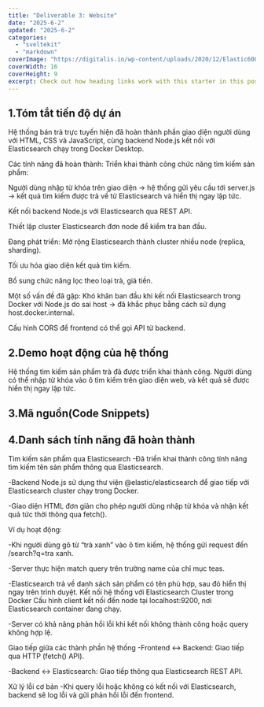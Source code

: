 ```yaml
---
title: "Deliverable 3: Website"
date: "2025-6-2"
updated: "2025-6-2"
categories:
  - "sveltekit"
  - "markdown"
coverImage: "https://digitalis.io/wp-content/uploads/2020/12/Elastic600x340.jpg"
coverWidth: 16
coverHeight: 9
excerpt: Check out how heading links work with this starter in this post.
---
```

## 1.Tóm tắt tiến độ dự án
Hệ thống bán trà trực tuyến hiện đã hoàn thành phần giao diện người dùng với HTML, CSS và JavaScript, cùng backend Node.js kết nối với Elasticsearch chạy trong Docker Desktop.

Các tính năng đã hoàn thành:
Triển khai thành công chức năng tìm kiếm sản phẩm:

Người dùng nhập từ khóa trên giao diện → hệ thống gửi yêu cầu tới server.js → kết quả tìm kiếm được trả về từ Elasticsearch và hiển thị ngay lập tức.

Kết nối backend Node.js với Elasticsearch qua REST API.

Thiết lập cluster Elasticsearch đơn node để kiểm tra ban đầu.

Đang phát triển:
Mở rộng Elasticsearch thành cluster nhiều node (replica, sharding).

Tối ưu hóa giao diện kết quả tìm kiếm.

Bổ sung chức năng lọc theo loại trà, giá tiền.

Một số vấn đề đã gặp:
Khó khăn ban đầu khi kết nối Elasticsearch trong Docker với Node.js do sai host → đã khắc phục bằng cách sử dụng host.docker.internal.

Cấu hình CORS để frontend có thể gọi API từ backend.

## 2.Demo hoạt động của hệ thống 
Hệ thống tìm kiếm sản phẩm trà đã được triển khai thành công. Người dùng có thể nhập từ khóa vào ô tìm kiếm trên giao diện web, và kết quả sẽ được hiển thị ngay lập tức.

## 3.Mã nguồn(Code Snippets)

## 4.Danh sách tính năng đã hoàn thành
Tìm kiếm sản phẩm qua Elasticsearch
-Đã triển khai thành công tính năng tìm kiếm tên sản phẩm thông qua Elasticsearch.

-Backend Node.js sử dụng thư viện @elastic/elasticsearch để giao tiếp với Elasticsearch cluster chạy trong Docker.

-Giao diện HTML đơn giản cho phép người dùng nhập từ khóa và nhận kết quả tức thời thông qua fetch().

Ví dụ hoạt động:

-Khi người dùng gõ từ “trà xanh” vào ô tìm kiếm, hệ thống gửi request đến /search?q=tra xanh.

-Server thực hiện match query trên trường name của chỉ mục teas.

-Elasticsearch trả về danh sách sản phẩm có tên phù hợp, sau đó hiển thị ngay trên trình duyệt.
Kết nối hệ thống với Elasticsearch Cluster trong Docker
Cấu hình client kết nối đến node tại localhost:9200, nơi Elasticsearch container đang chạy.

-Server có khả năng phản hồi lỗi khi kết nối không thành công hoặc query không hợp lệ.

Giao tiếp giữa các thành phần hệ thống
-Frontend ↔ Backend: Giao tiếp qua HTTP (fetch() API).

-Backend ↔ Elasticsearch: Giao tiếp thông qua Elasticsearch REST API.

Xử lý lỗi cơ bản
-Khi query lỗi hoặc không có kết nối với Elasticsearch, backend sẽ log lỗi và gửi phản hồi lỗi đến frontend.